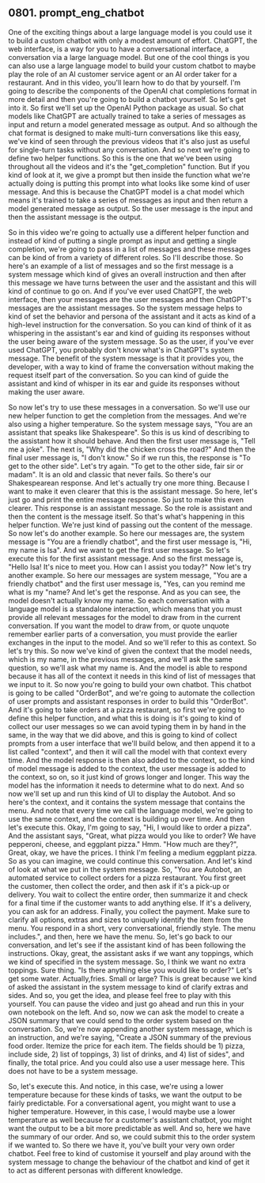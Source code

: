 ## 0801. prompt_eng_chatbot

One of the exciting things about a large 
language model is you could use it to 
build a custom chatbot with only a modest amount of effort. 
ChatGPT, the web interface, is a way for you 
to have a conversational interface, a conversation via a large language 
model. But one of the cool things is you can also use a 
large language model to build your custom chatbot 
to maybe play the role of an AI customer service agent or 
an AI order taker for a restaurant. And in this video, you'll 
learn how to do that by yourself. 
I'm going to describe the components of 
the OpenAI chat completions format in 
more detail and then you're going to build a chatbot yourself. So let's 
get into it. So first we'll set up the OpenAI Python package as 
usual. 
So chat models like ChatGPT are actually trained 
to take a series of messages as input 
and return a model generated message as output. 
And so although the chat format is designed to make multi-turn 
conversations like this easy, we've kind of seen through the previous 
videos that it's also just as useful for single-turn tasks without any 
conversation. And so next we're going to define two 
helper functions. So this is the one that we've been using throughout all the 
videos and it's the "get_completion" function. But if you kind of look 
at it, we give a prompt but then inside the 
function what we're actually doing is putting this prompt into what 
looks like some kind of user message. And 
this is because the ChatGPT model is a 
chat model which means it's trained to take 
a series of messages as input and then return a 
model generated message as output. So the user 
message is the input and then the 
assistant message is the output. 

So in this video we're going to actually use a different 
helper function and instead of kind of putting a 
single prompt as input and getting a single completion, we're going 
to pass in a list of messages and these messages can be 
kind of from a variety of different roles. So I'll describe those. 
So here's an example of a list of messages and so the first 
message is a system message which kind of 
gives an overall instruction and then after this 
message we have turns between the user and 
the assistant and this will kind of continue 
to go on. And if you've ever used ChatGPT, the web interface, then your 
messages are the user messages and then ChatGPT's 
messages are the assistant messages. So the system message helps to 
kind of set the behavior and persona of 
the assistant and it acts as kind of 
a high-level instruction for the conversation. So you can kind of think of 
it as whispering in the assistant's ear and kind of guiding its responses 
without the user being aware of the system 
message. So as the user, if you've ever used 
ChatGPT, you probably don't know what's in ChatGPT's system message. 
The benefit of the system message is that it provides you, the 
developer, with a way to kind of frame the conversation without 
making the request itself part of the conversation. So you can 
kind of guide the assistant and 
kind of whisper in its ear and guide its responses without 
making the user aware. 
 
So now let's try to use these messages in a conversation. 
So we'll use our new helper function to get the 
completion from the messages. 
And we're also using a higher temperature. 
So the system message says, "You are an assistant 
that speaks like Shakespeare". So this is us kind of describing to 
the assistant how it should behave. And then the first user message is, 
"Tell me a joke". The next is, "Why did the chicken cross the road?" 
And then the final user message is, "I don't know." 
So if we run this, the response is "To get to the other side". Let's 
try again. 
"To get to the other side, fair sir or madam". It is an old 
and classic that never fails. So there's 
our Shakespearean response. 
And let's actually try one more thing. Because 
I want to make it even clearer that 
this is the assistant message. So here, let's just go and print the 
entire message response. 
So just to make this even clearer. This response is an assistant message. 
So the role is assistant and then the 
content is the message itself. So that's what's happening 
in this helper function. We're just kind of passing out the content 
of the message. 
So now let's do another example. So here our messages are, the 
system message is "You are a friendly chatbot", and 
the first user message is, "Hi, my name is Isa". And we want to get 
the first user message. So let's execute this for the first 
assistant message. 
And so the first message is, "Hello Isa! It's nice to meet you. How 
can I assist you today?" 
Now let's try another example. 
So here our messages are system message, "You are a friendly chatbot" 
and the first user message is, "Yes, can you remind me what is my "name? 
And let's get the response. 
And as you can see, the model doesn't actually know my name. 
So each conversation with a language model is a 
standalone interaction, which means that you must provide 
all relevant messages for the model to draw from in the current 
conversation. 
If you want the model to draw from, or quote unquote remember 
earlier parts of a conversation, you must provide the 
earlier exchanges in the input to the model. And so we'll 
refer to this as context. So let's try this. 
So now we've kind of given the context that the model needs, which 
is my name, in the previous messages, and we'll ask 
the same question, so we'll ask what my name is. 
And the model is able to respond because 
it has all of the context it needs in this kind of 
list of messages that we input to it. So now you're 
going to build your own chatbot. 
This chatbot is going to be called "OrderBot", and we're 
going to automate the collection of user prompts 
and assistant responses in order to build this "OrderBot". And 
it's going to take orders at a pizza restaurant, so first 
we're going to define this helper function, and what this 
is doing is it's going to kind of collect our user messages 
so we can avoid typing them in by hand in 
the same, in the way that we did above, and this is going 
to kind of collect prompts from a user interface that 
we'll build below, and then append it to 
a list called "context", and then it will call the model with that 
context every time. And the model response is 
then also added to the context, so the kind of model 
message is added to the context, the user message is added 
to the context, so on, so it just kind of 
grows longer and longer. 
This way the model has the information it needs to 
determine what to do next. And so now we'll 
set up and run this kind of UI to display the Autobot. And 
so here's the context, and it contains the system message that 
contains the menu. 
And note that every time we call the language model, we're 
going to use the same context, and the context is building 
up over time. 
And then let's execute this. 
Okay, I'm going to say, "Hi, I would like to order a pizza". And 
the assistant says, "Great, what pizza would you like to order? We 
have pepperoni, cheese, and eggplant pizza." Hmm. "How 
much are they?", Great, okay, we have the prices. I think I'm feeling 
a medium eggplant pizza. So as you can imagine, we could 
continue this conversation. And let's kind of look at what we put in 
the system message. 
So, "You are Autobot, an automated service 
to collect orders for a pizza restaurant. 
You first greet the customer, then collect the order, 
and then ask if it's a pick-up or delivery. You wait 
to collect the entire order, then summarize it and check for 
a final time if the customer wants to 
add anything else. If it's a delivery, you can ask 
for an address. Finally, you collect the payment. Make sure to 
clarify all options, extras and sizes to uniquely identify 
the item from the menu. You respond in a short, very conversational, friendly 
style. The menu includes.", and then, here 
we have the menu. 
So, let's go back to our conversation, and 
let's see if the assistant kind of has been following 
the instructions. 
Okay, great, the assistant asks if we want any toppings, 
which we kind of specified in the system message. 
So, I think we want no extra toppings. 
Sure thing. "Is there anything else you would like to order?" Let's 
get some water. Actually,fries. 
Small or large? This is great because 
we kind of asked the assistant in the 
system message to kind of clarify extras and sides. 
And so, you get the idea, and please feel free 
to play with this yourself. You can pause the video and just go 
ahead and run this in your own notebook on the left. 
And so, now we can ask the model to create 
a JSON summary that we could send to 
the order system based on the conversation. So, we're 
now appending another system message, which is an instruction, and we're saying, 
"Create a JSON summary of the previous food order. Itemize the 
price for each item. The fields should be 1) pizza, include side, 
2) list of toppings, 3) list of drinks, and 4) list of 
sides", and finally, the total price. And you could also use a 
user message here. This does not have to be a system message. 
 
So, let's execute this. 
And notice, in this case, we're using a lower 
temperature because for these kinds of tasks, we 
want the output to be fairly predictable. For 
a conversational agent, you might want to use 
a higher temperature. However, in this case, I would maybe use a 
lower temperature as well because for a customer's assistant 
chatbot, you might want the output to be a bit more 
predictable as well. 
And so, here we have the summary of our order. 
And so, we could submit this to the order system if we wanted to. 
So there we have it, you've built your very own order chatbot. Feel 
free to kind of customise it yourself and play around with the 
system message to change the behaviour of the chatbot and kind of 
get it to act as different personas with different 
knowledge. 
